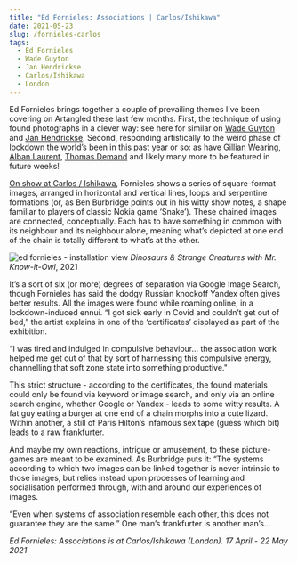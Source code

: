 ```yaml
---
title: "Ed Fornieles: Associations | Carlos/Ishikawa"
date: 2021-05-23
slug: /fornieles-carlos
tags:
  - Ed Fornieles
  - Wade Guyton
  - Jan Hendrickse
  - Carlos/Ishikawa
  - London
---
```


Ed Fornieles brings together a couple of prevailing themes I’ve been covering on Artangled these last few months. First, the technique of using found photographs in a clever way: see here  for similar on [Wade Guyton](https://artangled.com/guyton-moma) and [Jan Hendrickse](https://artangled.com/henderikse-cortesi). Second, responding artistically to the weird phase of lockdown the world’s been in this past year or so: as have [Gillian Wearing](https://artangled.com/wearing-paley),  [Alban Laurent](https://artangled.com/laurent-vault), [Thomas Demand](https://artangled.com/demand-spruth-magers) and likely many more to be featured in future weeks!

[On show at Carlos / Ishikawa](https://www.carlosishikawa.com/exhibitions/associations-1/),  Fornieles shows a series of square-format images, arranged in horizontal and vertical lines, loops and serpentine formations (or, as Ben Burbridge points out in his witty show notes, a shape familiar to players of classic Nokia game ‘Snake’).  These chained images are connected, conceptually. Each has to have something in common with its neighbour and its neighbour alone, meaning what’s depicted at one end of the chain is totally different to what’s at the other.

![ed fornieles - installation view](/fornieles-carlos-1.jpg)
*Dinosaurs & Strange Creatures with Mr. Know-it-Owl*, 2021

It’s a sort of six (or more) degrees of separation via Google Image Search, though Fornieles has said the dodgy Russian knockoff Yandex often gives better results. All the images were found while roaming online, in a lockdown-induced ennui. “I got sick early in Covid and couldn’t get out of bed,” the artist explains in one of the ‘certificates’ displayed as part of the exhibition.

“I was tired and indulged in compulsive behaviour… the association work helped me get out of that by sort of harnessing this compulsive energy, channelling that soft zone state into something productive."

This strict structure - according to the certificates, the found materials could only be found via keyword or image search, and only via an online search engine, whether Google or Yandex - leads to some witty results. A fat guy eating a burger at one end of a chain morphs into a cute lizard. Within another, a still of Paris Hilton’s infamous sex tape (guess which bit) leads to a raw frankfurter.

And maybe my own reactions, intrigue or amusement, to these picture-games are meant to be examined. As Burbridge puts it: “The systems according to which two images can be linked together is never intrinsic to those images, but relies instead upon processes of learning and socialisation performed through, with and around our experiences of images.

“Even when systems of association resemble each other, this does not guarantee they are the same.” One man’s frankfurter is another man’s…

*Ed Fornieles: Associations is at Carlos/Ishikawa (London). 17 April - 22 May 2021*
